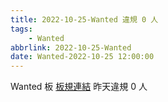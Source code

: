 ```yaml
---
title: 2022-10-25-Wanted 違規 0 人
tags:
    - Wanted
abbrlink: 2022-10-25-Wanted
date: Wanted-2022-10-25 12:00:00
---
```

Wanted 板 [板規連結](https://www.ptt.cc/bbs/Wanted/M.1608829773.A.D3B.html)
昨天違規 0 人
